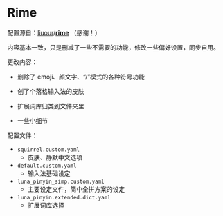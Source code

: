 # Rime

配置源自：[liuour](https://github.com/liuour)/**[rime](https://github.com/liuour/rime)** （感谢！）

内容基本一致，只是删减了一些不需要的功能，修改一些偏好设置，同步自用。



更改内容：

-   删除了 emoji、颜文字、“/”模式的各种符号功能

-   创了个落格输入法的皮肤
-   扩展词库归类到文件夹里
-   一些小细节



配置文件：

-   `squirrel.custom.yaml`
    -   皮肤、静默中文选项
-   `default.custom.yaml`
    -   输入法基础设定
-   `luna_pinyin_simp.custom.yaml`
    -   主要设定文件，简中全拼方案的设定
-   `luna_pinyin.extended.dict.yaml`
    -   扩展词库选择

